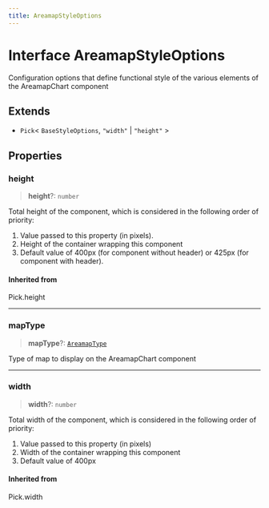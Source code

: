 ```yaml
---
title: AreamapStyleOptions
---
```


# Interface AreamapStyleOptions

Configuration options that define functional style of the various elements of the AreamapChart component

## Extends

- `Pick`\< `BaseStyleOptions`, `"width"` \| `"height"` \>

## Properties

### height

> **height**?: `number`

Total height of the component, which is considered in the following order of priority:

1. Value passed to this property (in pixels).
2. Height of the container wrapping this component
3. Default value of 400px (for component without header) or 425px (for component with header).

#### Inherited from

Pick.height

***

### mapType

> **mapType**?: [`AreamapType`](../../sdk-ui/type-aliases/type-alias.AreamapType.md)

Type of map to display on the AreamapChart component

***

### width

> **width**?: `number`

Total width of the component, which is considered in the following order of priority:

1. Value passed to this property (in pixels)
2. Width of the container wrapping this component
3. Default value of 400px

#### Inherited from

Pick.width
